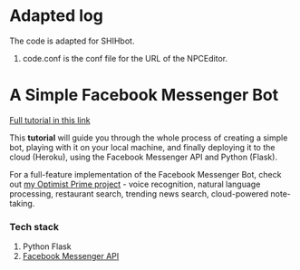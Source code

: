 # Adapted log

The code is adapted for SHIHbot.

1. code.conf is the conf file for the URL of the NPCEditor.

# A Simple Facebook Messenger Bot

[Full tutorial in this link](https://cli.traan.vn/how-to-create-a-facebook-bot-in-10-minutes-the-complete-tutorial-from-zero-to-hero-ku-352dca274046#.xsmzoa38z)

This **tutorial** will guide you through the whole process of creating a simple bot, playing with it on your local machine, and finally deploying it to the cloud (Heroku), using the Facebook Messenger API and Python (Flask).

For a full-feature implementation of the Facebook Messenger Bot, check out [my Optimist Prime project](https://github.com/hungtraan/FacebookBot) - voice recognition, natural language processing, restaurant search, trending news search, cloud-powered note-taking.

### Tech stack
1. Python Flask
2. [Facebook Messenger API](https://developers.facebook.com/docs/messenger-platform/)
